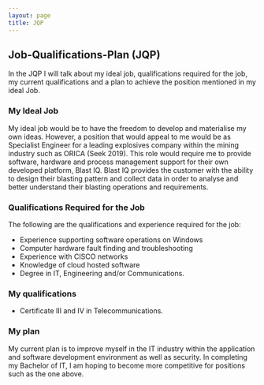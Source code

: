```yaml
---
layout: page
title: JQP
---
```


## Job-Qualifications-Plan (JQP)
In the JQP I will talk about my ideal job, qualifications required for the
job, my current qualifications and a plan to achieve the position mentioned
in my ideal Job.

### My Ideal Job
My ideal job would be to have the freedom to develop and materialise my own
ideas. However, a position that would appeal to me would be as Specialist
Engineer for a leading explosives company within the mining industry such as
ORICA (Seek 2019). This role would require me to provide software, hardware
and process management support for their own developed platform, Blast IQ.
Blast IQ provides the customer with the ability to design their blasting
pattern and collect data in order to analyse and better understand their
blasting operations and requirements.

### Qualifications Required for the Job
The following are the qualifications and experience required for the job:
-	Experience supporting software operations on Windows
-	Computer hardware fault finding and troubleshooting
-	Experience with CISCO networks
-	Knowledge of cloud hosted software
-	Degree in IT, Engineering and/or Communications.

### My qualifications
-	Certificate III and IV in Telecommunications.

### My plan
My current plan is to improve myself in the IT industry within the application
and software development environment as well as security. In completing my
Bachelor of IT, I am hoping to become more competitive for positions such as
the one above.

